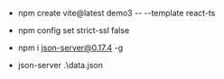 * npm create vite@latest demo3 -- --template react-ts
* npm config set strict-ssl false

* npm i json-server@0.17.4 -g
* json-server .\data.json